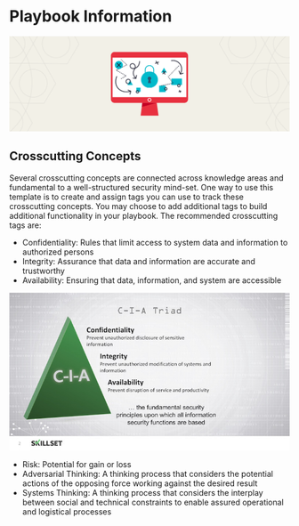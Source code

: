 # Playbook Information

![playbook](static/images/cybersecurity-playbook-hero.png)

## Crosscutting Concepts

Several crosscutting concepts are connected across knowledge areas and fundamental to a well-structured security mind-set. One way to use this template is to create and assign tags you can use to track these crosscutting concepts. You may choose to add additional tags to build additional functionality in your playbook. The recommended crosscutting tags are:

- Confidentiality: Rules that limit access to system data and information to authorized persons
- Integrity: Assurance that data and information are accurate and trustworthy
- Availability: Ensuring that data, information, and system are accessible

![cia-triad](static/images/cia-triad.jpg)

- Risk: Potential for gain or loss
- Adversarial Thinking: A thinking process that considers the potential actions of the opposing force working against the desired result
- Systems Thinking: A thinking process that considers the interplay between social and technical constraints to enable assured operational and logistical processes
